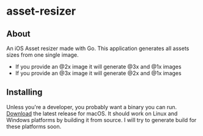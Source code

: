 # asset-resizer
## About
An iOS Asset resizer made with Go. This application generates all assets sizes from one single image.

* If you provide an @2x image it will generate @3x and @1x images
* If you provide an @3x image it will generate @2x and @1x images


## Installing 
Unless you're a developer, you probably want a binary you can run. [Download](https://github.com/HernanPaez/asset-resizer/releases) the latest release for macOS.
It should work on Linux and Windows platforms by building it from source. I will try to generate build for these platforms soon.
